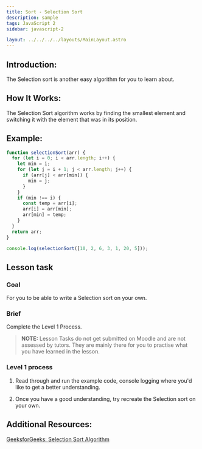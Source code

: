 ```yaml
---
title: Sort - Selection Sort
description: sample
tags: JavaScript 2
sidebar: javascript-2

layout: ../../../../layouts/MainLayout.astro
---
```


## Introduction:

The Selection sort is another easy algorithm for you to learn about.

## How It Works:

The Selection Sort algorithm works by finding the smallest element and switching it with the element that was in its position.

## Example:

```js
function selectionSort(arr) {
  for (let i = 0; i < arr.length; i++) {
    let min = i;
    for (let j = i + 1; j < arr.length; j++) {
      if (arr[j] < arr[min]) {
        min = j;
      }
    }
    if (min !== i) {
      const temp = arr[i];
      arr[i] = arr[min];
      arr[min] = temp;
    }
  }
  return arr;
}

console.log(selectionSort([10, 2, 6, 3, 1, 20, 5]));
```

## Lesson task

### Goal

For you to be able to write a Selection sort on your own.

### Brief

Complete the Level 1 Process.

> <b>NOTE:</b> Lesson Tasks do not get submitted on Moodle and are not assessed by tutors. They are mainly there for you to practise what you have learned in the lesson.

### Level 1 process

1. Read through and run the example code, console logging where you'd like to get a better understanding.

2. Once you have a good understanding, try recreate the Selection sort on your own.

## Additional Resources:

[GeeksforGeeks: Selection Sort Algorithm](https://www.geeksforgeeks.org/selection-sort/)
